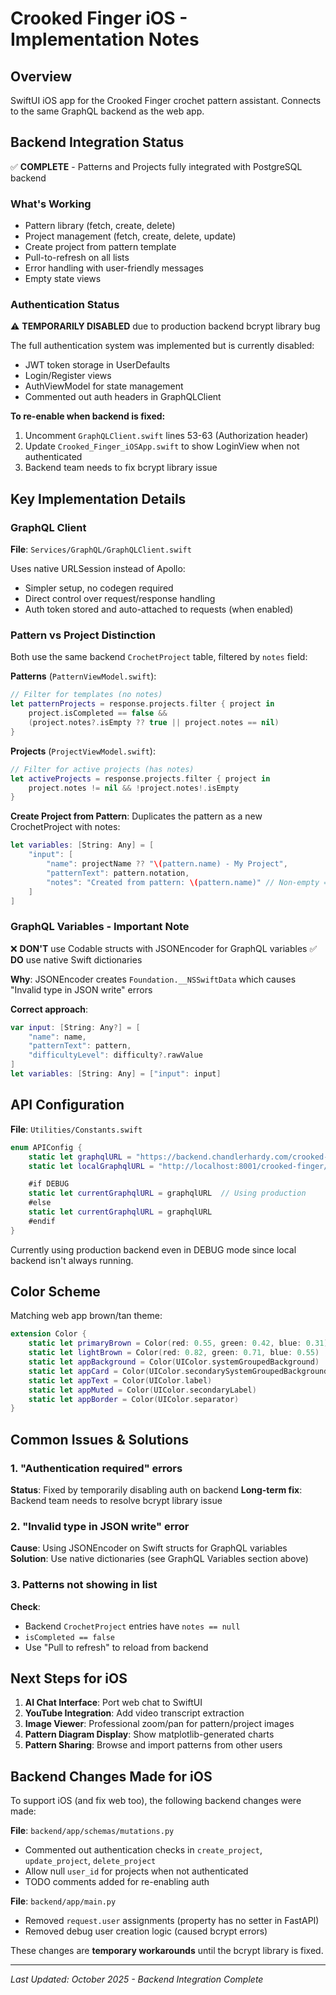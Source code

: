 # Crooked Finger iOS - Implementation Notes

## Overview
SwiftUI iOS app for the Crooked Finger crochet pattern assistant. Connects to the same GraphQL backend as the web app.

## Backend Integration Status
✅ **COMPLETE** - Patterns and Projects fully integrated with PostgreSQL backend

### What's Working
- Pattern library (fetch, create, delete)
- Project management (fetch, create, delete, update)
- Create project from pattern template
- Pull-to-refresh on all lists
- Error handling with user-friendly messages
- Empty state views

### Authentication Status
⚠️ **TEMPORARILY DISABLED** due to production backend bcrypt library bug

The full authentication system was implemented but is currently disabled:
- JWT token storage in UserDefaults
- Login/Register views
- AuthViewModel for state management
- Commented out auth headers in GraphQLClient

**To re-enable when backend is fixed:**
1. Uncomment `GraphQLClient.swift` lines 53-63 (Authorization header)
2. Update `Crooked_Finger_iOSApp.swift` to show LoginView when not authenticated
3. Backend team needs to fix bcrypt library issue

## Key Implementation Details

### GraphQL Client
**File**: `Services/GraphQL/GraphQLClient.swift`

Uses native URLSession instead of Apollo:
- Simpler setup, no codegen required
- Direct control over request/response handling
- Auth token stored and auto-attached to requests (when enabled)

### Pattern vs Project Distinction
Both use the same backend `CrochetProject` table, filtered by `notes` field:

**Patterns** (`PatternViewModel.swift`):
```swift
// Filter for templates (no notes)
let patternProjects = response.projects.filter { project in
    project.isCompleted == false &&
    (project.notes?.isEmpty ?? true || project.notes == nil)
}
```

**Projects** (`ProjectViewModel.swift`):
```swift
// Filter for active projects (has notes)
let activeProjects = response.projects.filter { project in
    project.notes != nil && !project.notes!.isEmpty
}
```

**Create Project from Pattern**:
Duplicates the pattern as a new CrochetProject with notes:
```swift
let variables: [String: Any] = [
    "input": [
        "name": projectName ?? "\(pattern.name) - My Project",
        "patternText": pattern.notation,
        "notes": "Created from pattern: \(pattern.name)" // Non-empty = project
    ]
]
```

### GraphQL Variables - Important Note
❌ **DON'T** use Codable structs with JSONEncoder for GraphQL variables
✅ **DO** use native Swift dictionaries

**Why**: JSONEncoder creates `Foundation.__NSSwiftData` which causes "Invalid type in JSON write" errors

**Correct approach**:
```swift
var input: [String: Any?] = [
    "name": name,
    "patternText": pattern,
    "difficultyLevel": difficulty?.rawValue
]
let variables: [String: Any] = ["input": input]
```

## API Configuration

**File**: `Utilities/Constants.swift`

```swift
enum APIConfig {
    static let graphqlURL = "https://backend.chandlerhardy.com/crooked-finger/graphql"
    static let localGraphqlURL = "http://localhost:8001/crooked-finger/graphql"

    #if DEBUG
    static let currentGraphqlURL = graphqlURL  // Using production
    #else
    static let currentGraphqlURL = graphqlURL
    #endif
}
```

Currently using production backend even in DEBUG mode since local backend isn't always running.

## Color Scheme

Matching web app brown/tan theme:

```swift
extension Color {
    static let primaryBrown = Color(red: 0.55, green: 0.42, blue: 0.31)
    static let lightBrown = Color(red: 0.82, green: 0.71, blue: 0.55)
    static let appBackground = Color(UIColor.systemGroupedBackground)
    static let appCard = Color(UIColor.secondarySystemGroupedBackground)
    static let appText = Color(UIColor.label)
    static let appMuted = Color(UIColor.secondaryLabel)
    static let appBorder = Color(UIColor.separator)
}
```

## Common Issues & Solutions

### 1. "Authentication required" errors
**Status**: Fixed by temporarily disabling auth on backend
**Long-term fix**: Backend team needs to resolve bcrypt library issue

### 2. "Invalid type in JSON write" error
**Cause**: Using JSONEncoder on Swift structs for GraphQL variables
**Solution**: Use native dictionaries (see GraphQL Variables section above)

### 3. Patterns not showing in list
**Check**:
- Backend `CrochetProject` entries have `notes == null`
- `isCompleted == false`
- Use "Pull to refresh" to reload from backend

## Next Steps for iOS

1. **AI Chat Interface**: Port web chat to SwiftUI
2. **YouTube Integration**: Add video transcript extraction
3. **Image Viewer**: Professional zoom/pan for pattern/project images
4. **Pattern Diagram Display**: Show matplotlib-generated charts
5. **Pattern Sharing**: Browse and import patterns from other users

## Backend Changes Made for iOS

To support iOS (and fix web too), the following backend changes were made:

**File**: `backend/app/schemas/mutations.py`
- Commented out authentication checks in `create_project`, `update_project`, `delete_project`
- Allow null `user_id` for projects when not authenticated
- TODO comments added for re-enabling auth

**File**: `backend/app/main.py`
- Removed `request.user` assignments (property has no setter in FastAPI)
- Removed debug user creation logic (caused bcrypt errors)

These changes are **temporary workarounds** until the bcrypt library is fixed.

---
*Last Updated: October 2025 - Backend Integration Complete*
